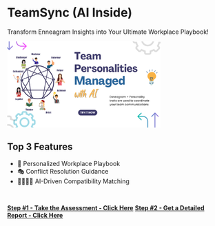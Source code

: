 # TeamSync (AI Inside)
Transform Enneagram Insights into Your Ultimate Workplace Playbook!
<br>

<img src="https://github.com/mattrob333/txt-files/blob/main/teamsynce%20banner.png?raw=true" height="200">
<br>

## Top 3 Features

* 🧩 Personalized Workplace Playbook
* 🎭 Conflict Resolution Guidance
* 👨‍👩‍👧‍👦 AI-Driven Compatibility Matching
<br>

**[<i class="fa-solid fa-up-right-from-square"></i> Step #1 - Take the Assessment - Click Here](https://a.picoapps.xyz/old-paper)**
**[<i class="fa-solid fa-up-right-from-square"></i> Step #2 - Get a Detailed Report - Click Here](https://chatgpt.com/g/g-Yjz9FIkx2-teamsync-adaptive-ai-interaction)**
